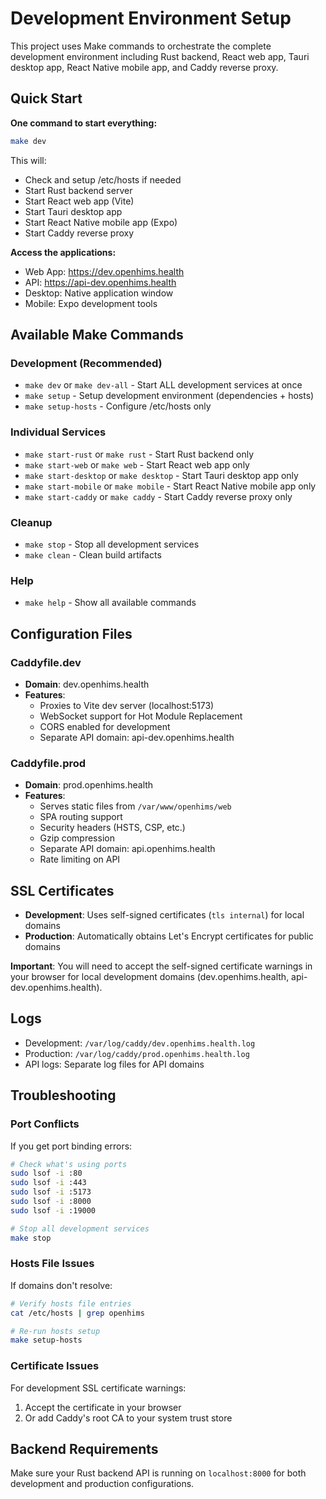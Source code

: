 # Development Environment Setup

This project uses Make commands to orchestrate the complete development environment including Rust backend, React web app, Tauri desktop app, React Native mobile app, and Caddy reverse proxy.

## Quick Start

**One command to start everything:**
```bash
make dev
```

This will:
- Check and setup /etc/hosts if needed
- Start Rust backend server
- Start React web app (Vite)
- Start Tauri desktop app
- Start React Native mobile app (Expo)
- Start Caddy reverse proxy

**Access the applications:**
- Web App: https://dev.openhims.health
- API: https://api-dev.openhims.health
- Desktop: Native application window
- Mobile: Expo development tools

## Available Make Commands

### Development (Recommended)
- `make dev` or `make dev-all` - Start ALL development services at once
- `make setup` - Setup development environment (dependencies + hosts)
- `make setup-hosts` - Configure /etc/hosts only

### Individual Services
- `make start-rust` or `make rust` - Start Rust backend only
- `make start-web` or `make web` - Start React web app only  
- `make start-desktop` or `make desktop` - Start Tauri desktop app only
- `make start-mobile` or `make mobile` - Start React Native mobile app only
- `make start-caddy` or `make caddy` - Start Caddy reverse proxy only

### Cleanup
- `make stop` - Stop all development services
- `make clean` - Clean build artifacts

### Help
- `make help` - Show all available commands

## Configuration Files

### Caddyfile.dev
- **Domain**: dev.openhims.health
- **Features**: 
  - Proxies to Vite dev server (localhost:5173)
  - WebSocket support for Hot Module Replacement
  - CORS enabled for development
  - Separate API domain: api-dev.openhims.health

### Caddyfile.prod
- **Domain**: prod.openhims.health  
- **Features**:
  - Serves static files from `/var/www/openhims/web`
  - SPA routing support
  - Security headers (HSTS, CSP, etc.)
  - Gzip compression
  - Separate API domain: api.openhims.health
  - Rate limiting on API

## SSL Certificates

- **Development**: Uses self-signed certificates (`tls internal`) for local domains
- **Production**: Automatically obtains Let's Encrypt certificates for public domains

**Important**: You will need to accept the self-signed certificate warnings in your browser for local development domains (dev.openhims.health, api-dev.openhims.health).

## Logs

- Development: `/var/log/caddy/dev.openhims.health.log`
- Production: `/var/log/caddy/prod.openhims.health.log`
- API logs: Separate log files for API domains

## Troubleshooting

### Port Conflicts
If you get port binding errors:
```bash
# Check what's using ports
sudo lsof -i :80
sudo lsof -i :443
sudo lsof -i :5173
sudo lsof -i :8000
sudo lsof -i :19000

# Stop all development services
make stop
```

### Hosts File Issues
If domains don't resolve:
```bash
# Verify hosts file entries
cat /etc/hosts | grep openhims

# Re-run hosts setup
make setup-hosts
```

### Certificate Issues
For development SSL certificate warnings:
1. Accept the certificate in your browser
2. Or add Caddy's root CA to your system trust store

## Backend Requirements

Make sure your Rust backend API is running on `localhost:8000` for both development and production configurations.